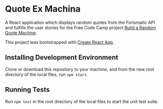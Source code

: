 # Quote Ex Machina

A React application which displays random quotes from the Forismatic API and fulfills the user stories for the Free Code Camp project [Build a Random Quote Machine](https://www.freecodecamp.org/challenges/build-a-random-quote-machine).

This project was bootstrapped with [Create React App](https://github.com/facebookincubator/create-react-app).

## Installing Development Environment

Clone or download this repository to your machine, and from the new root directory of the local files, run `npm start`.

## Running Tests

Run `npm test` in the root directory of the local files to start the unit test suite.
